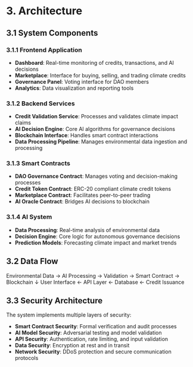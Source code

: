 # 3. Architecture

## 3.1 System Components

### 3.1.1 Frontend Application

* **Dashboard**: Real-time monitoring of credits, transactions, and AI decisions
* **Marketplace**: Interface for buying, selling, and trading climate credits
* **Governance Panel**: Voting interface for DAO members
* **Analytics**: Data visualization and reporting tools

### 3.1.2 Backend Services

* **Credit Validation Service**: Processes and validates climate impact claims
* **AI Decision Engine**: Core AI algorithms for governance decisions
* **Blockchain Interface**: Handles smart contract interactions
* **Data Processing Pipeline**: Manages environmental data ingestion and processing

### 3.1.3 Smart Contracts

* **DAO Governance Contract**: Manages voting and decision-making processes
* **Credit Token Contract**: ERC-20 compliant climate credit tokens
* **Marketplace Contract**: Facilitates peer-to-peer trading
* **AI Oracle Contract**: Bridges AI decisions to blockchain

### 3.1.4 AI System
* **Data Processing**: Real-time analysis of environmental data
* **Decision Engine**: Core logic for autonomous governance decisions
* **Prediction Models**: Forecasting climate impact and market trends

## 3.2 Data Flow
Environmental Data → AI Processing → Validation → Smart Contract → Blockchain
                                        ↓
User Interface ← API Layer ← Database ← Credit Issuance

## 3.3 Security Architecture

The system implements multiple layers of security:

* **Smart Contract Security**: Formal verification and audit processes
* **AI Model Security**: Adversarial testing and model validation
* **API Security**: Authentication, rate limiting, and input validation
* **Data Security**: Encryption at rest and in transit
* **Network Security**: DDoS protection and secure communication protocols
